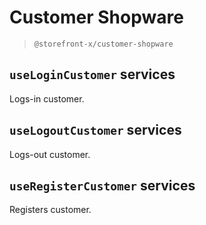 # Customer Shopware

> `@storefront-x/customer-shopware`

## `useLoginCustomer` services

Logs-in customer.

## `useLogoutCustomer` services

Logs-out customer.

## `useRegisterCustomer` services

Registers customer.
